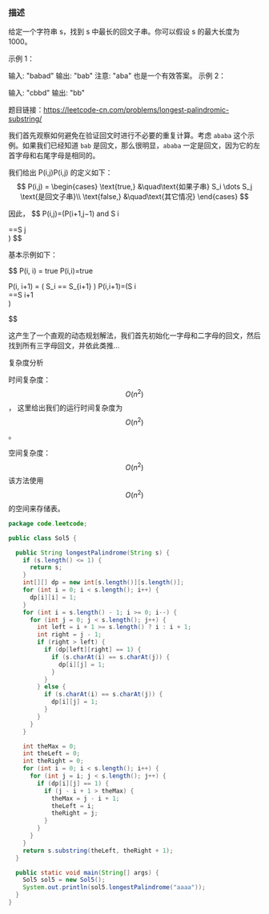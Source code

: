 ### 描述
给定一个字符串 s，找到 s 中最长的回文子串。你可以假设 s 的最大长度为 1000。

示例 1：

输入: "babad"
输出: "bab"
注意: "aba" 也是一个有效答案。
示例 2：

输入: "cbbd"
输出: "bb"

题目链接：https://leetcode-cn.com/problems/longest-palindromic-substring/


我们首先观察如何避免在验证回文时进行不必要的重复计算。考虑 `ababa` 这个示例。如果我们已经知道 `bab` 是回文，那么很明显，`ababa` 一定是回文，因为它的左首字母和右尾字母是相同的。

我们给出 P(i,j)P(i,j) 的定义如下：
$$
P(i,j) = \begin{cases} \text{true,} &\quad\text{如果子串} S_i \dots S_j \text{是回文子串}\\ \text{false,} &\quad\text{其它情况} \end{cases}
$$

因此，
$$
P(i,j)=(P(i+1,j−1) and S 
i
	
 ==S 
j
​	
 )
$$

基本示例如下：

$$
P(i, i) = true P(i,i)=true

P(i, i+1) = ( S_i == S_{i+1} ) P(i,i+1)=(S 
i
​	
 ==S 
i+1
​	
 )

$$



这产生了一个直观的动态规划解法，我们首先初始化一字母和二字母的回文，然后找到所有三字母回文，并依此类推…

复杂度分析

时间复杂度：
$$
O(n^2)
$$
， 这里给出我们的运行时间复杂度为 
$$
O(n^2)
$$ 
。

空间复杂度：
$$
O(n^2)
$$
该方法使用 
$$
O(n^2)
$$ 
的空间来存储表。

```java
package code.leetcode;

public class Sol5 {

  public String longestPalindrome(String s) {
    if (s.length() <= 1) {
      return s;
    }
    int[][] dp = new int[s.length()][s.length()];
    for (int i = 0; i < s.length(); i++) {
      dp[i][i] = 1;
    }
    for (int i = s.length() - 1; i >= 0; i--) {
      for (int j = 0; j < s.length(); j++) {
        int left = i + 1 >= s.length() ? i : i + 1;
        int right = j - 1;
        if (right > left) {
          if (dp[left][right] == 1) {
            if (s.charAt(i) == s.charAt(j)) {
              dp[i][j] = 1;
            }
          }
        } else {
          if (s.charAt(i) == s.charAt(j)) {
            dp[i][j] = 1;
          }
        }
      }
    }

    int theMax = 0;
    int theLeft = 0;
    int theRight = 0;
    for (int i = 0; i < s.length(); i++) {
      for (int j = i; j < s.length(); j++) {
        if (dp[i][j] == 1) {
          if (j - i + 1 > theMax) {
            theMax = j - i + 1;
            theLeft = i;
            theRight = j;
          }
        }
      }
    }
    return s.substring(theLeft, theRight + 1);
  }

  public static void main(String[] args) {
    Sol5 sol5 = new Sol5();
    System.out.println(sol5.longestPalindrome("aaaa"));
  }
}

```